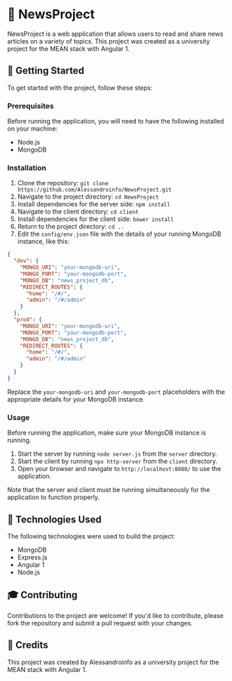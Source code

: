 📰 NewsProject
==============

NewsProject is a web application that allows users to read and share news articles on a variety of topics. This project
was created as a university project for the MEAN stack with Angular 1.

🚀 Getting Started
------------------

To get started with the project, follow these steps:

### Prerequisites

Before running the application, you will need to have the following installed on your machine:

- Node.js
- MongoDB

### Installation

1. Clone the repository: `git clone https://github.com/Alessandroinfo/NewsProject.git`
2. Navigate to the project directory: `cd NewsProject`
3. Install dependencies for the server side: `npm install`
4. Navigate to the client directory: `cd client`
5. Install dependencies for the client side: `bower install`
6. Return to the project directory: `cd ..`
7. Edit the `config/env.json` file with the details of your running MongoDB instance, like this:

```json
{
  "dev": {
    "MONGO_URI": "your-mongodb-uri",
    "MONGO_PORT": "your-mongodb-port",
    "MONGO_DB": "news_project_db",
    "REDIRECT_ROUTES": {
      "home": "/#/",
      "admin": "/#/admin"
    }
  },
  "prod": {
    "MONGO_URI": "your-mongodb-uri",
    "MONGO_PORT": "your-mongodb-port",
    "MONGO_DB": "news_project_db",
    "REDIRECT_ROUTES": {
      "home": "/#/",
      "admin": "/#/admin"
    }
  }
}
```

Replace the `your-mongodb-uri` and `your-mongodb-port` placeholders with the appropriate details for your MongoDB
instance.

### Usage

Before running the application, make sure your MongoDB instance is running.

1. Start the server by running `node server.js` from the `server` directory.
2. Start the client by running `npx http-server` from the `client` directory.
3. Open your browser and navigate to `http://localhost:8080/` to use the application.

Note that the server and client must be running simultaneously for the application to function properly.

🤖 Technologies Used
--------------------

The following technologies were used to build the project:

- MongoDB
- Express.js
- Angular 1
- Node.js

🎓 Contributing
---------------

Contributions to the project are welcome! If you'd like to contribute, please fork the repository and submit a pull
request with your changes.

📝 Credits
----------

This project was created by Alessandroinfo as a university project for the MEAN stack with Angular 1.
